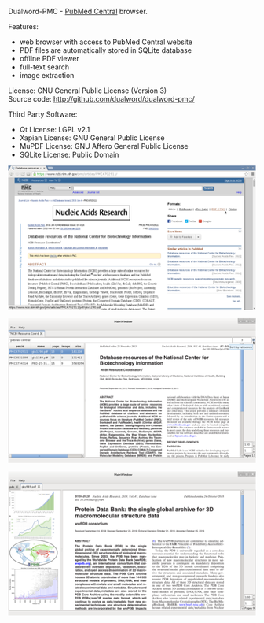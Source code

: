 Dualword-PMC - [PubMed Central](http://www.ncbi.nlm.nih.gov/pmc/) browser.

Features:
 - web browser with access to PubMed Central website
 - PDF files are automatically stored in SQLite database
 - offline PDF viewer
 - full-text search
 - image extraction
 
License: GNU General Public License (Version 3)  
Source code: http://github.com/dualword/dualword-pmc/  

Third Party Software:
 - Qt License: LGPL v2.1
 - Xapian License: GNU General Public License
 - MuPDF License: GNU Affero General Public License
 - SQLite License: Public Domain
  
![Screenshot](etc/screenshot/dualword-pmc_1.png)

![Screenshot](etc/screenshot/dualword-pmc_2.png)

![Screenshot](etc/screenshot/dualword-pmc_3.png)

